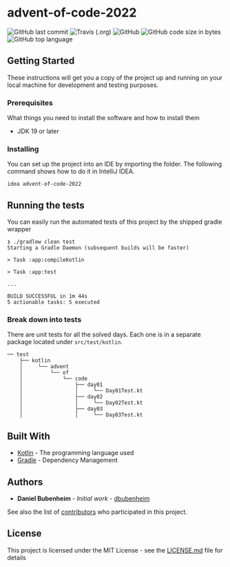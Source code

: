 # advent-of-code-2022

![GitHub last commit](https://img.shields.io/github/last-commit/dbubenheim/advent-of-code-2022?style=for-the-badge)
![Travis (.org)](https://img.shields.io/travis/dbubenheim/advent-of-code-2022?style=for-the-badge)
![GitHub](https://img.shields.io/github/license/dbubenheim/advent-of-code-2022?label=license&style=for-the-badge)
![GitHub code size in bytes](https://img.shields.io/github/languages/code-size/dbubenheim/advent-of-code-2022?style=for-the-badge)
![GitHub top language](https://img.shields.io/github/languages/top/dbubenheim/advent-of-code-2022?style=for-the-badge)

## Getting Started

These instructions will get you a copy of the project up and running on your local machine for development and testing
purposes.

### Prerequisites

What things you need to install the software and how to install them

- JDK 19 or later

### Installing

You can set up the project into an IDE by importing the folder. The following command shows how to do it in IntelliJ
IDEA.

```
idea advent-of-code-2022
```

## Running the tests

You can easily run the automated tests of this project by the shipped gradle wrapper

```
❯ ./gradlew clean test
Starting a Gradle Daemon (subsequent builds will be faster)

> Task :app:compileKotlin

> Task :app:test

...

BUILD SUCCESSFUL in 1m 44s
5 actionable tasks: 5 executed
```

### Break down into tests

There are unit tests for all the solved days. Each one is in a separate package located under `src/test/kotlin`.

```
── test
    ├── kotlin
    │     └── advent
    │         └── of
    │             └── code
    │                 ├── day01
    │                 │     └── Day01Test.kt
    │                 ├── day02
    │                 │     └── Day02Test.kt
    │                 ├── day03
    │                 │     └── Day03Test.kt
```

## Built With

* [Kotlin](https://kotlinlang.org/) - The programming language used
* [Gradle](https://gradle.org/) - Dependency Management

## Authors

* **Daniel Bubenheim** - *Initial work* - [dbubenheim](https://github.com/dbubenheim)

See also the list of [contributors](https://github.com/dbubenheim/advent-of-code-2020/contributors) who participated in
this project.

## License

This project is licensed under the MIT License - see the [LICENSE.md](LICENSE.md) file for details
